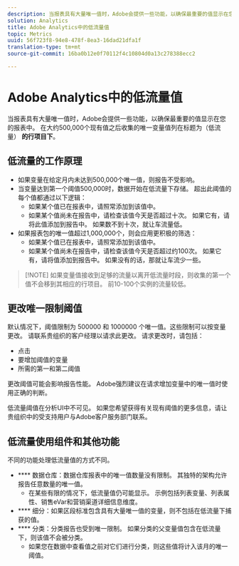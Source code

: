 ```yaml
---
description: 当报表具有大量唯一值时，Adobe会提供一些功能，以确保最重要的值显示在您的报表中。
solution: Analytics
title: Adobe Analytics中的低流量值
topic: Metrics
uuid: 56f723f8-94e8-478f-8ea3-16dad21dfa1f
translation-type: tm+mt
source-git-commit: 16ba0b12e0f70112f4c10804d0a13c278388ecc2

---
```



# Adobe Analytics中的低流量值

当报表具有大量唯一值时，Adobe会提供一些功能，以确保最重要的值显示在您的报表中。 在大约500,000个现有值之后收集的唯一变量值列在标题为（低流量） **的行项目下**。

## 低流量的工作原理

* 如果变量在给定月内未达到500,000个唯一值，则报告不受影响。
* 当变量达到第一个阈值500,000时，数据开始在低流量下存储。 超出此阈值的每个值都通过以下逻辑：
   * 如果某个值已在报表中，请照常添加到该值中。
   * 如果某个值尚未在报告中，请检查该值今天是否超过十次。 如果它有，请将此值添加到报告中。 如果数不到十次，就让车流量低。
* 如果报表包的唯一值超过1,000,000个，则会应用更积极的筛选：
   * 如果某个值已在报表中，请照常添加到该值中。
   * 如果某个值尚未在报告中，请检查该值今天是否超过约100次。 如果它有，请将值添加到报告中。 如果没有的话，那就让车流少一些。

> [!NOTE] 如果变量值接收到足够的流量以离开低流量时段，则收集的第一个值不会移到其相应的行项目。 前10-100个实例的流量较低。

## 更改唯一限制阈值

默认情况下，阈值限制为 500000 和 1000000 个唯一值。这些限制可以按变量更改。 请联系贵组织的客户经理以请求此更改。 请求更改时，请包括：

* 点击
* 要增加阈值的变量
* 所需的第一和第二阈值

更改阈值可能会影响报告性能。 Adobe强烈建议在请求增加变量中的唯一值时使用正确的判断。

低流量阈值在分析UI中不可见。 如果您希望获得有关现有阈值的更多信息，请让贵组织中的受支持用户与Adobe客户服务部门联系。

## 低流量使用组件和其他功能

不同的功能处理低流量值的方式不同。

* **** 数据仓库：数据仓库报表中的唯一值数量没有限制。 其独特的架构允许报告任意数量的唯一值。
   * 在某些有限的情况下，低流量值仍可能显示。 示例包括列表变量、列表属性、销售eVar和营销渠道详细信息维度。
* **** 细分：如果区段标准包含具有大量唯一值的变量，则不包括在低流量下捕获的值。
* **** 分类：分类报告也受到唯一限制。 如果分类的父变量值包含在低流量下，则该值不会被分类。
   * 如果您在数据中查看值之前对它们进行分类，则这些值将计入该月的唯一阈值。
